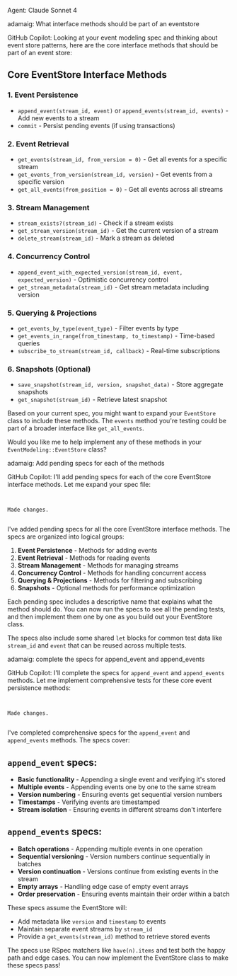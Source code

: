 Agent: Claude Sonnet 4

adamaig: What interface methods should be part of an eventstore

GitHub Copilot: Looking at your event modeling spec and thinking about event store patterns, here are the core interface methods that should be part of an event store:

## Core EventStore Interface Methods

### 1. **Event Persistence**
- `append_event(stream_id, event)` or `append_events(stream_id, events)` - Add new events to a stream
- `commit` - Persist pending events (if using transactions)

### 2. **Event Retrieval**
- `get_events(stream_id, from_version = 0)` - Get all events for a specific stream
- `get_events_from_version(stream_id, version)` - Get events from a specific version
- `get_all_events(from_position = 0)` - Get all events across all streams

### 3. **Stream Management**
- `stream_exists?(stream_id)` - Check if a stream exists
- `get_stream_version(stream_id)` - Get the current version of a stream
- `delete_stream(stream_id)` - Mark a stream as deleted

### 4. **Concurrency Control**
- `append_event_with_expected_version(stream_id, event, expected_version)` - Optimistic concurrency control
- `get_stream_metadata(stream_id)` - Get stream metadata including version

### 5. **Querying & Projections**
- `get_events_by_type(event_type)` - Filter events by type
- `get_events_in_range(from_timestamp, to_timestamp)` - Time-based queries
- `subscribe_to_stream(stream_id, callback)` - Real-time subscriptions

### 6. **Snapshots (Optional)**
- `save_snapshot(stream_id, version, snapshot_data)` - Store aggregate snapshots
- `get_snapshot(stream_id)` - Retrieve latest snapshot

Based on your current spec, you might want to expand your `EventStore` class to include these methods. The `events` method you're testing could be part of a broader interface like `get_all_events`.

Would you like me to help implement any of these methods in your `EventModeling::EventStore` class?

adamaig: Add pending specs for each of the methods

GitHub Copilot: I'll add pending specs for each of the core EventStore interface methods. Let me expand your spec file: 
```


Made changes.


```
I've added pending specs for all the core EventStore interface methods. The specs are organized into logical groups:

1. **Event Persistence** - Methods for adding events
2. **Event Retrieval** - Methods for reading events
3. **Stream Management** - Methods for managing streams
4. **Concurrency Control** - Methods for handling concurrent access
5. **Querying & Projections** - Methods for filtering and subscribing
6. **Snapshots** - Optional methods for performance optimization

Each pending spec includes a descriptive name that explains what the method should do. You can now run the specs to see all the pending tests, and then implement them one by one as you build out your EventStore class.

The specs also include some shared `let` blocks for common test data like `stream_id` and `event` that can be reused across multiple tests.

adamaig: complete the specs for append_event and append_events

GitHub Copilot: I'll complete the specs for `append_event` and `append_events` methods. Let me implement comprehensive tests for these core event persistence methods: 
```


Made changes.


```
I've completed comprehensive specs for the `append_event` and `append_events` methods. The specs cover:

## `append_event` specs:
- **Basic functionality** - Appending a single event and verifying it's stored
- **Multiple events** - Appending events one by one to the same stream
- **Version numbering** - Ensuring events get sequential version numbers
- **Timestamps** - Verifying events are timestamped
- **Stream isolation** - Ensuring events in different streams don't interfere

## `append_events` specs:
- **Batch operations** - Appending multiple events in one operation
- **Sequential versioning** - Version numbers continue sequentially in batches
- **Version continuation** - Versions continue from existing events in the stream
- **Empty arrays** - Handling edge case of empty event arrays
- **Order preservation** - Ensuring events maintain their order within a batch

These specs assume the EventStore will:
- Add metadata like `version` and `timestamp` to events
- Maintain separate event streams by `stream_id`
- Provide a `get_events(stream_id)` method to retrieve stored events

The specs use RSpec matchers like `have(n).items` and test both the happy path and edge cases. You can now implement the EventStore class to make these specs pass!
